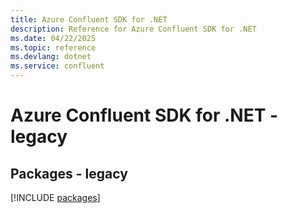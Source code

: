 ```yaml
---
title: Azure Confluent SDK for .NET
description: Reference for Azure Confluent SDK for .NET
ms.date: 04/22/2025
ms.topic: reference
ms.devlang: dotnet
ms.service: confluent
---
```

# Azure Confluent SDK for .NET - legacy
## Packages - legacy
[!INCLUDE [packages](confluent-index.md)]